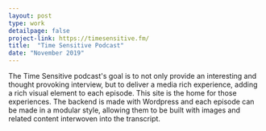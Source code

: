 ```yaml
---
layout: post
type: work
detailpage: false
project-link: https://timesensitive.fm/
title:  "Time Sensitive Podcast"
date: "November 2019"
---
```


The Time Sensitive podcast's goal is to not only provide an interesting and thought provoking interview, but to deliver a media rich experience, adding a rich visual element to each episode. This site is the home for those experiences. The backend is made with Wordpress and each episode can be made in a modular style, allowing them to be built with images and related content interwoven into the transcript.